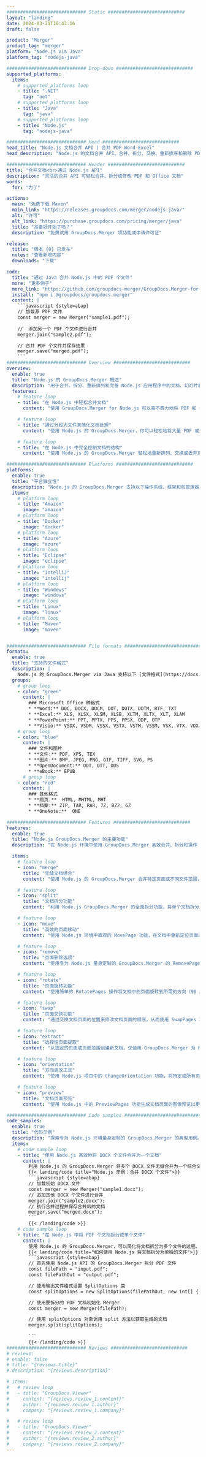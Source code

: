 ```yaml
---
############################# Static ############################
layout: "landing"
date: 2024-03-21T16:43:16
draft: false

product: "Merger"
product_tag: "merger"
platform: "Node.js via Java"
platform_tag: "nodejs-java"

############################# Drop-down ############################
supported_platforms:
  items:
    # supported_platforms loop
    - title: ".NET"
      tag: "net"
    # supported_platforms loop
    - title: "Java"
      tag: "java"
    # supported_platforms loop
    - title: "Node.js"
      tag: "nodejs-java"

############################# Head ############################
head_title: "Node.js 文档合并 API | 合并 PDF Word Excel"
head_description: "Node.js 的文档合并 API。合并、拆分、交换、重新排序和删除 PDF、微软 Word、Excel、演示文稿、Visio、XPS 和 EPUB 格式的页面。"

############################# Header ############################
title: "合并文档<br>通过 Node.js API"
description: "灵活的合并 API 可轻松合并、拆分或修改 PDF 和 Office 文档"
words:
  for: "为了"

actions:
  main: "免费下载 Maven"
  main_link: "https://releases.groupdocs.com/merger/nodejs-java/"
  alt: "许可"
  alt_link: "https://purchase.groupdocs.com/pricing/merger/java"
  title: "准备好开始了吗？"
  description: "免费试用 GroupDocs.Merger 项功能或申请许可证"

release:
  title: "版本 {0} 已发布"
  notes: "查看新增内容"
  downloads: "下载"

code:
  title: "通过 Java 合并 Node.js 中的 PDF 个文件"
  more: "更多例子"
  more_link: "https://github.com/groupdocs-merger/GroupDocs.Merger-for-Node.js-via-Java"
  install: "npm i @groupdocs/groupdocs.merger"
  content: |
    ```javascript {style=abap}   
    // 加载源 PDF 文件
    const merger = new Merger("sample1.pdf");
    
    //  添加另一个 PDF 个文件进行合并
    merger.join("sample2.pdf");

    // 合并 PDF 个文件并保存结果
    merger.save("merged.pdf");
    ```
############################# Overview ############################
overview:
  enable: true
  title: "Node.js 的 GroupDocs.Merger 概述"
  description: "用于合并、拆分、重新排列和完善 Node.js 应用程序中的文档、幻灯片和图表的全面 API。"
  features:
    # feature loop
    - title: "在 Node.js 中轻松合并文档"
      content: "使用 GroupDocs.Merger for Node.js 可以毫不费力地将 PDF 和 Office 文档合并为一个统一的文件。该库扩展了广泛的格式支持，实现了不同文件类型的平滑集成和合并，从而增强了 Node.js 应用程序中的文档管理流程。"

    # feature loop
    - title: "通过分段大文件来简化文档处理"
      content: "使用 Node.js 的 GroupDocs.Merger，你可以轻松地将大量 PDF 或 Office 文件拆分成更易于管理的部分。通过根据特定页面、范围或单个页面提取进行划分来定制您的文档，从而增强文档工作流程的组织和效率。"

    # feature loop
    - title: "在 Node.js 中完全控制文档的结构"
      content: "使用 Node.js 的 GroupDocs.Merger 轻松地重新排列、交换或丢弃页面，重新定义文档的布局。调整您的文档以满足独特的需求，为构建自定义文件配置提供无与伦比的灵活性。"

############################# Platforms ############################
platforms:
  enable: true
  title: "平台独立性"
  description: "Node.js 的 GroupDocs.Merger 支持以下操作系统、框架和包管理器"
  items:
    # platform loop
    - title: "Amazon"
      image: "amazon"
    # platform loop
    - title: "Docker"
      image: "docker"
    # platform loop
    - title: "Azure"
      image: "azure"
    # platform loop
    - title: "Eclipse"
      image: "eclipse"
    # platform loop
    - title: "IntelliJ"
      image: "intellij"
    # platform loop
    - title: "Windows"
      image: "windows"
    # platform loop
    - title: "Linux"
      image: "linux"
    # platform loop
    - title: "Maven"
      image: "maven"


############################# File formats ############################
formats:
  enable: true
  title: "支持的文件格式"
  description: |
    Node.js 的 GroupDocs.Merger via Java 支持以下 [文件格式](https://docs.groupdocs.com/merger/nodejs-java/supported-document-formats/) 的操作。
  groups:
    # group loop
    - color: "green"
      content: |
        ### Microsoft Office 种格式
        * **Word:** DOC, DOCX, DOCM, DOT, DOTX, DOTM, RTF, TXT
        * **Excel:** XLS, XLSX, XLSM, XLSB, XLTM, XLTX, XLT, XLAM
        * **PowerPoint:** PPT, PPTX, PPS, PPSX, ODP, OTP
        * **Visio:** VSDX, VSDM, VSSX, VSTX, VSTM, VSSM, VSX, VTX, VDX
    # group loop
    - color: "blue"
      content: |
        ### 文件和图片
        * **文件:** PDF, XPS, TEX
        * **图片:** BMP, JPEG, PNG, GIF, TIFF, SVG, PS
        * **OpenDocument:** ODT, OTT, ODS
        * **eBook:** EPUB
      # group loop
    - color: "red"
      content: |
        ### 其他格式
        * **网页:**  HTML, MHTML, MHT
        * **档案:** ZIP, TAR, RAR, 7Z, BZ2, GZ
        * **OneNote:**  ONE

############################# Features ############################
features:
  enable: true
  title: "Node.js GroupDocs.Merger 的主要功能"
  description: "在 Node.js 环境中使用 GroupDocs.Merger 高效合并、拆分和操作 PDF 和 Office 格式的文档。"

  items:
    # feature loop
    - icon: "merge"
      title: "无缝文档组合"
      content: "使用 Node.js 的 GroupDocs.Merger 合并特定页面或不同文件范围，轻松将多个文档合并为一个文档。"

    # feature loop
    - icon: "split"
      title: "文档拆分功能"
      content: "利用 Node.js GroupDocs.Merger 的全面拆分功能，将单个文档拆分成几个较小的文件，以便更好地管理和组织。"

    # feature loop
    - icon: "move"
      title: "高效的页面移动"
      content: "使用 Node.js 环境中直观的 MovePage 功能，在文档中重新定位页面以满足您的要求。"

    # feature loop
    - icon: "remove"
      title: "页面删除选项"
      content: "使用专为 Node.js 量身定制的 GroupDocs.Merger 的 RemovePages 功能，轻松移除不必要的页面或特定的页码。"

    # feature loop
    - icon: "rotate"
      title: "页面旋转功能"
      content: "使用简单的 RotatePages 操作将文档中的页面旋转到所需的方向（90 度、180 度或 270 度）。"

    # feature loop
    - icon: "swap"
      title: "页面交换功能"
      content: "通过交换文档页面的位置来修改文档页面的顺序，从而使用 SwapPages 功能创建经过重组的文档。"

    # feature loop
    - icon: "extract"
      title: "选择性页面提取"
      content: "从选定的页面或页面范围创建新文档，仅使用 GroupDocs.Merger 为 Node.js 提取必要的内容。"

    # feature loop
    - icon: "orientation"
      title: "方向更改工具"
      content: "使用 Node.js 项目中的 ChangeOrientation 功能，将特定或所有页面的方向从纵向更改为横向，反之亦然。"

    # feature loop
    - icon: "preview"
      title: "文档页面预览"
      content: "使用 Node.js 中的 PreviewPages 功能生成文档页面的图像预览以更好地了解其内容和布局。"

############################# Code samples ############################
code_samples:
  enable: true
  title: "代码示例"
  description: "探索专为 Node.js 环境量身定制的 GroupDocs.Merger 的典型用例。这些示例演示了使用适用于 Node.js 的 GroupDocs.Merger 合并文档的效率和易用性。"
  items:
    # code sample loop
    - title: "使用 Node.js 高效地将 DOCX 个文件合并为一个文档"
      content: |
        利用 Node.js 的 GroupDocs.Merger 将多个 DOCX 文件无缝合并为一个综合文档。利用我们的 [合并 Word 文档](https://docs.groupdocs.com/merger/nodejs-java/merge/word/) 功能来高效地合并文件，增强文档管理和工作效率。 下面，找到 Node.js 代码片段来指导你完成文档合并过程：
        {{< landing/code title="Node.js 示例：合并 DOCX 个文件">}}
        ```javascript {style=abap}   
        // 加载初始 DOCX 文件
        const merger = new Merger("sample1.docx");
        // 追加其他 DOCX 个文件进行合并
        merger.join("sample2.docx");
        // 执行合并过程并保存合并后的文档
        merger.save("merged.docx");
        ```
        {{< /landing/code >}}
    # code sample loop
    - title: "在 Node.js 中将 PDF 个文档拆分成单个文件"
      content: |
        使用 Node.js 的 GroupDocs.Merger，可以简化将文档拆分为多个文件的过程。我们的 [拆分文档](https://docs.groupdocs.com/merger/nodejs-java/split-document/) 功能允许高效管理和从大型 PDF 文档中提取特定部分，从而使您的文档处理更加有效。 此功能支持按页面范围、起始/结束页或奇数/偶数页码等条件拆分文档。
        {{< landing/code title="如何使用 Node.js 将文档拆分为单独的文件">}}
        ```javascript {style=abap}   
        // 首先使用 Node.js API 的 GroupDocs.Merger 拆分 PDF 文件
        const filePath = "input.pdf";
        const filePathOut = "output.pdf";

        // 使用输出文件格式设置 SplitOptions 类
        const splitOptions = new SplitOptions(filePathOut, new int[] { 3, 6, 8 });

        // 使用要拆分的 PDF 文档初始化 Merger
        const merger = new Merger(filePath);

        // 使用 splitOptions 对象调用 split 方法以获取生成的文档
        merger.split(splitOptions);
  
        ```
        {{< /landing/code >}}
############################# Reviews ############################
# reviews:
# enable: false
# title: "{reviews.title}"
# description: "{reviews.description}"

# items:
#   # review loop
#   - title: "GroupDocs.Viewer"
#     content: "{reviews.review_1.content}"
#     author: "{reviews.review_1.author}"
#     company: "{reviews.review_1.company}"

#   # review loop
#   - title: "GroupDocs.Viewer"
#     content: "{reviews.review_2.content}"
#     author: "{reviews.review_2.author}"
#     company: "{reviews.review_2.company}"
---
```

